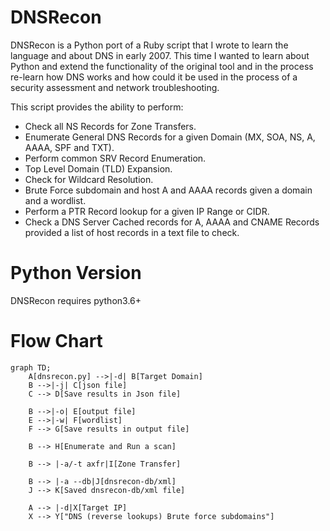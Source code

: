 
# DNSRecon

DNSRecon is a Python port of a Ruby script that I wrote to learn the language and about DNS in early 2007. 
This time I wanted to learn about Python and extend the functionality of the original tool and in the process re-learn how DNS works and how could it be used in the process of a security assessment and network troubleshooting. 

This script provides the ability to perform:
* Check all NS Records for Zone Transfers.
* Enumerate General DNS Records for a given Domain (MX, SOA, NS, A, AAAA, SPF and TXT).
* Perform common SRV Record Enumeration.
* Top Level Domain (TLD) Expansion.
* Check for Wildcard Resolution.
* Brute Force subdomain and host A and AAAA records given a domain and a wordlist.
* Perform a PTR Record lookup for a given IP Range or CIDR.
* Check a DNS Server Cached records for A, AAAA and CNAME Records provided a list of host records in a text file to check.

# Python Version
DNSRecon requires python3.6+

# Flow Chart
```mermaid
graph TD;
    A[dnsrecon.py] -->|-d| B[Target Domain]
    B -->|-j| C[json file]
    C --> D[Save results in Json file]
    
    B -->|-o| E[output file]
    E -->|-w| F[wordlist]
    F --> G[Save results in output file]
    
    B --> H[Enumerate and Run a scan]
    
    B --> |-a/-t axfr|I[Zone Transfer]
    
    B --> |-a --db|J[dnsrecon-db/xml]
    J --> K[Saved dnsrecon-db/xml file]
    
    A --> |-d|X[Target IP]
    X --> Y["DNS (reverse lookups) Brute force subdomains"]
```
